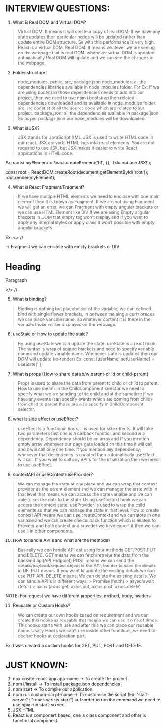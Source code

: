 INTERVIEW  QUESTIONS:
====================
1. What is Real DOM and Virtual DOM?
> Virtual DOM: It means it will create a copy of real DOM. If we have any state updates then particular nodes will be updated rather than update entire DOM structure. So with this performance is very high. React is a virtual DOM.
> Real DOM: It means whatever we are seeing on the webpage that is real DOM. whenever virtual DOM is updated automatically Real DOM will update and we can see the changes in the webpage. 

2. Folder structure:
> node_modules, public, src, package.json
> node_modules: all the dependencies libraries available in node_modules folder. For Ex: If we are using bootstrap those dependencies needs to add into our project, then we need to use npm i bootstrap then related dependencies downloaded and its available in node_modules folder.
> src: src constist of all the source code which are related to our project.
> package.json: all the dependencies available in package.json. So as per package.json our node_modules will be downloaded.

3. What is JSX?
> JSX stands for JavaScript XML.
> JSX is used to write HTML code in our react.
> JSX converts HTML tags into react elements.
> You are not required to use JSX, but JSX makes it easier to write React applications in HTML code.

Ex: 
const myElement = React.createElement('h1', {}, 'I do not use JSX!');

const root = ReactDOM.createRoot(document.getElementById('root'));
root.render(myElement);

4. What is React Fragment/Fragment?
> If we have multiple HTML elements we need to enclose with one main element then it is known as Fragment. If we are not using Fragment we will get an error.
> we can Fragment with empty angular brackets or we can use HTML Element like DIV
> If we are using Empty angular brackets in DOM that empty tag won't display and If you want to apply any internal styles or apply class it won't possible with empty angular brackets

Ex: 
  <> // <div>   -> Fragment we can enclose with empty brackets or DIV
    <h1>Heading</h1>
    <p>Paragraph</p>
  </> //</div>


5. What is binding?
> Binding is nothing but placeholder of the variable, we can defined bind with single flower brackets, in between the single curly braces we can place variable name. so whatever content it is there in the variable those will be displayed on the webpage.

6. useState or How to update the state?
> By using useState we can update the state. useState is a react hook. The syntax is wrap of sqaure brackets and need to specify variable name and update variable name.
> Whenever state is updated then our DOM will update (re-render)
Ex: const [userName, setUserName] = useState('');

7. What is props (How to share data b/w parent-child or child-parent)
> Props is used to share the data from parent to child or child to parent.
> How to use means in the ChildComponent selector we need to specify what we are sending to the child and at the sametime if we have any events (can specify events which are coming from child) from child to parent those are also specify in ChildComponent selector.

8. what is side effect or useEffect?
> useEffect is a functional hook. It is used for side effects. It will take two parameters first one is a callback function and second is a dependency.
> Dependency should be an array and If you mention empty array whenever our page gets loaded on this time it will call and it will call only one time. If you mention any dependency, whenever that dependency is updated then automatically useEffect will call.
> If you want to call any API's for the intialization then we need to use useEffect.

9. contextAPI or useContext/useProvider?
 > We can manage the state at one place and we can wrap that context provider as the parent element and we can manager the state with in that level that means we can access the state varialbe and we can able to set the data to the state.
 > Using useContext hook we can access the context state. useProvider is used to wrap the child elements so that we can manage the state in that level.
 > How to create context API means we can use createContext and we can store in one variable and we can create one callback function which is related to Provider and both context and provider we have export it then we can use it in other components.

10. How to handle API's and what are the methods?
 > Basically we can handle API call using four methods GET,POST,PUT and DELETE.
 > GET means we can fetch/retreive the data from the backend api(API Endpoint)
 > POST means we can send the details/payload/request object to the API, Inorder to save the details in DB.
 > PUT means, If you want to update the existing details we can use PUT API.
 > DELETE means, We can delete the existing details.
 > We can handle API's in different ways:
    > Promise (fetch)
    > async/await (fetch)
    > axios (axios.get, axios.put, axios.post, axios.delete)

NOTE: For request we have different properties. method, body, headers

11. Reusable or Custom Hooks?
 > We can create our own hooks based on requirement and we can create this hooks as reusable that means we can use it n no.of times.
 > This hooks starts with use and after this we can place our reusable name.
 > Usally Hooks we can't use inside other functions, we need to declare hooks at declaration part.
 
 Ex: I was created a custom hooks for GET, PUT, POST and DELETE. 


JUST KNOWN:
============
1. npx create-react-app app-name -> To create the project
2. npm i/install -> To install package.json dependencies
3. npm start -> To compile our application
4. npm run custom-script-name -> To customise the script 
(Ex: "start-server" : "react-scripts start") => Inorder to run the command we need to use npm run start-server.
5. JSX HTML <tags/>
6. React is a component based, one is class component and other is functional component.